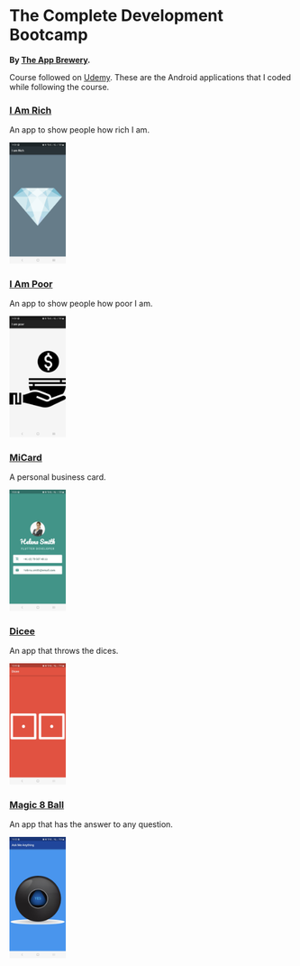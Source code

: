 # The Complete Development Bootcamp
**By [The App Brewery](https://www.appbrewery.co/).**

Course followed on [Udemy](https://www.udemy.com/course/flutter-bootcamp-with-dart). These are the Android applications that I coded while following the course.

### [I Am Rich](./IAmRich/)
An app to show people how rich I am.

<img src="Screenshots/IAmRich.jpg" width="100">

### [I Am Poor](./IAmPoor)
An app to show people how poor I am.

<img src="Screenshots/IAmPoor.jpg" width="100">

### [MiCard](./MiCard/)
A personal business card.

<img src="Screenshots/MiCard.jpg" width="100">

### [Dicee](./Dicee/)
An app that throws the dices.

<img src="Screenshots/Dicee.jpg" width="100">

### [Magic 8 Ball](./Magic8Ball/)
An app that has the answer to any question.

<img src="Screenshots/Magic8Ball.jpg" width="100">
